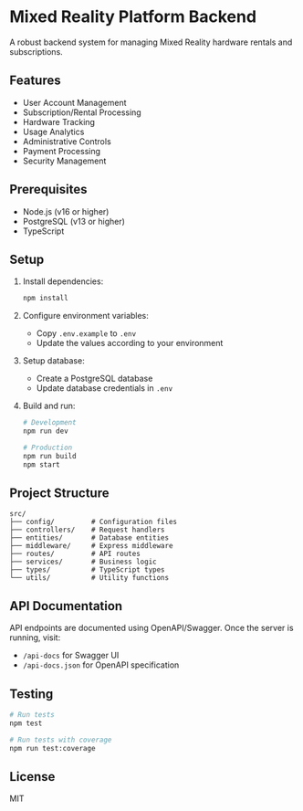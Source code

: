 # Mixed Reality Platform Backend

A robust backend system for managing Mixed Reality hardware rentals and subscriptions.

## Features

- User Account Management
- Subscription/Rental Processing
- Hardware Tracking
- Usage Analytics
- Administrative Controls
- Payment Processing
- Security Management

## Prerequisites

- Node.js (v16 or higher)
- PostgreSQL (v13 or higher)
- TypeScript

## Setup

1. Install dependencies:
   ```bash
   npm install
   ```

2. Configure environment variables:
   - Copy `.env.example` to `.env`
   - Update the values according to your environment

3. Setup database:
   - Create a PostgreSQL database
   - Update database credentials in `.env`

4. Build and run:
   ```bash
   # Development
   npm run dev

   # Production
   npm run build
   npm start
   ```

## Project Structure

```
src/
├── config/         # Configuration files
├── controllers/    # Request handlers
├── entities/       # Database entities
├── middleware/     # Express middleware
├── routes/         # API routes
├── services/       # Business logic
├── types/          # TypeScript types
└── utils/          # Utility functions
```

## API Documentation

API endpoints are documented using OpenAPI/Swagger. Once the server is running, visit:
- `/api-docs` for Swagger UI
- `/api-docs.json` for OpenAPI specification

## Testing

```bash
# Run tests
npm test

# Run tests with coverage
npm run test:coverage
```

## License

MIT
